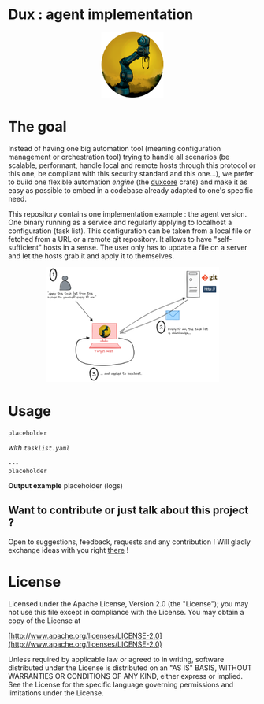 # Dux : agent implementation
<div align="center">
<img src="img/dux.png" width="25%">
</div>

# The goal
Instead of having one big automation tool (meaning configuration management or orchestration tool) trying to handle all scenarios (be scalable, performant, handle local and remote hosts through this protocol or this one, be compliant with this security standard and this one...), we prefer to build one flexible automation *engine* (the [duxcore](https://crates.io/crates/duxcore) crate) and make it as easy as possible to embed in a codebase already adapted to one's specific need.

This repository contains one implementation example : the agent version. One binary running as a service and regularly applying to localhost a configuration (task list). This configuration can be taken from a local file or fetched from a URL or a remote git repository. It allows to have "self-sufficient" hosts in a sense. The user only has to update a file on a server and let the hosts grab it and apply it to themselves.

<div align="center">
<img src="img/agent-illustration.png" width="70%">
</div>

# Usage
~~~
placeholder
~~~

*with `tasklist.yaml`*
~~~
---
placeholder
~~~

**Output example**
placeholder (logs)

## Want to contribute or just talk about this project ?
Open to suggestions, feedback, requests and any contribution ! Will gladly exchange ideas with you right [there](https://discord.com/invite/2gxAW7uzsx) !

# License
Licensed under the Apache License, Version 2.0 (the "License");
you may not use this file except in compliance with the License.
You may obtain a copy of the License at

[http://www.apache.org/licenses/LICENSE-2.0](http://www.apache.org/licenses/LICENSE-2.0)

Unless required by applicable law or agreed to in writing, software
distributed under the License is distributed on an "AS IS" BASIS,
WITHOUT WARRANTIES OR CONDITIONS OF ANY KIND, either express or implied.
See the License for the specific language governing permissions and
limitations under the License.
